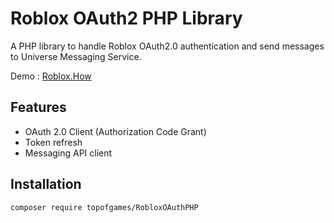 # Roblox OAuth2 PHP Library

A PHP library to handle Roblox OAuth2.0 authentication and send messages to Universe Messaging Service.

Demo : <a href="https://roblox.how/">Roblox.How</a>

## Features

- OAuth 2.0 Client (Authorization Code Grant)
- Token refresh
- Messaging API client

## Installation

```bash
composer require topofgames/RobloxOAuthPHP
